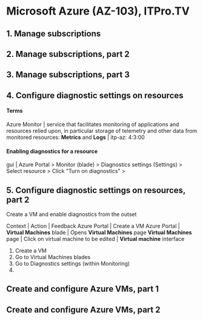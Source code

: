# Microsoft Azure (AZ-103), ITPro.TV

## 1. Manage subscriptions

## 2. Manage subscriptions, part 2

## 3. Manage subscriptions, part 3

## 4. Configure diagnostic settings on resources

#### Terms
Azure Monitor | service that facilitates monitoring of applications and resources relied upon, in particular storage of telemetry and other data from monitored resources: __Metrics__ and __Logs__ | itp-az: 4:3:00

#### Enabling diagnostics for a resource
gui | Azure Portal > Monitor (blade) > Diagnostics settings (Settings) > Select resource > Click "Turn on diagnostics" > 

## 5. Configure diagnostic settings on resources, part 2
Create a VM and enable diagnostics from the outset

Context | Action | Feedback
Azure Portal | Create a VM
Azure Portal | __Virtual Machines__ blade | Opens __Virtual Machines__ page
__Virtual Machines__ page | Click on virtual machine to be edited | __Virtual machine__ interface 
  1. Create a VM
  2. Go to Virtual Machines blades
  3. Go to Diagnostics settings (within Monitoring)
  4. 
 
## Create and configure Azure VMs, part 1
## Create and configure Azure VMs, part 2

